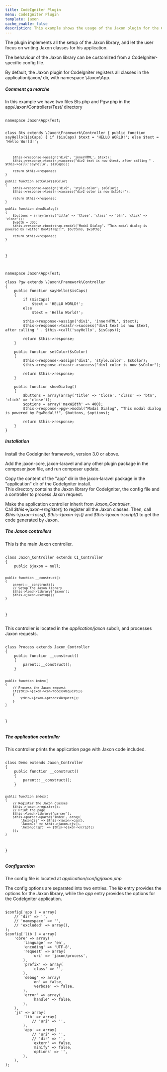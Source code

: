 ```yaml
---
title: CodeIgniter Plugin
menu: CodeIgniter Plugin
template: jaxon
cache_enable: false
description: This example shows the usage of the Jaxon plugin for the CodeIgniter framework.
---
```


The plugin implements all the setup of the Jaxon library, and let the user focus on writing Jaxon classes for his application.

The behaviour of the Jaxon library can be customized from a CodeIgniter-specific config file.

By default, the Jaxon plugin for CodeIgniter registers all classes in the application/jaxon/ dir, with namespace \Jaxon\App.

<div class="row">
    <div class="col-sm-12">
        <h5>Comment ça marche</h5>

<p>In this example we have two files Bts.php and Pgw.php in the app/Jaxon/Controllers/Test/ directory</p>
<pre><code class="language-php">
namespace Jaxon\App\Test;

class Bts extends \Jaxon\Framework\Controller
{
    public function sayHello($isCaps)
    {
        if ($isCaps)
            $text = 'HELLO WORLD!';
        else
            $text = 'Hello World!';
    
        $this->response->assign('div2', 'innerHTML', $text);
        $this->response->toastr->success("div2 text is now $text, after calling " . $this->call('sayHello', $isCaps));
    
        return $this->response;
    }

    public function setColor($sColor)
    {
        $this->response->assign('div2', 'style.color', $sColor);
        $this->response->toastr->success("div2 color is now $sColor");
    
        return $this->response;
    }

    public function showDialog()
    {
        $buttons = array(array('title' => 'Close', 'class' => 'btn', 'click' => 'close'));
        $width = 300;
        $this->response->bootstrap->modal("Modal Dialog", "This modal dialog is powered by Twitter Bootstrap!!", $buttons, $width);
    
        return $this->response;
    }
}
</code></pre>

<pre><code class="language-php">
namespace Jaxon\App\Test;

class Pgw extends \Jaxon\Framework\Controller
{
    public function sayHello($isCaps)
    {
        if ($isCaps)
            $text = 'HELLO WORLD!';
        else
            $text = 'Hello World!';
    
        $this->response->assign('div1', 'innerHTML', $text);
        $this->response->toastr->success("div1 text is now $text, after calling " . $this->call('sayHello', $isCaps));
    
        return $this->response;
    }

    public function setColor($sColor)
    {
        $this->response->assign('div1', 'style.color', $sColor);
        $this->response->toastr->success("div1 color is now $sColor");
    
        return $this->response;
    }

    public function showDialog()
    {
        $buttons = array(array('title' => 'Close', 'class' => 'btn', 'click' => 'close'));
        $options = array('maxWidth' => 400);
        $this->response->pgw->modal("Modal Dialog", "This modal dialog is powered by PgwModal!!", $buttons, $options);
    
        return $this->response;
    }
}
</code></pre>

<h5><b>Installation</b></h5>
<p>
Install the CodeIgniter framework, version 3.0 or above.
</p>
<p>
Add the jaxon-core, jaxon-laravel and any other plugin package in the composer.json file, and run composer update.
</p>
<p>
Copy the content of the "app" dir in the jaxon-laravel package in the "application" dir of the CodeIgniter install.<br/>
This directory contains the Jaxon library for CodeIgniter, the config file and a controller to process Jaxon request.
</p>
<p>
Make the application controller inherit from <em>Jaxon_Controller</em>.<br/>
Call <em>$this->jaxon->register()</em> to register all the Jaxon classes. Then, call <em>$this->jaxon->css()</em>,
<em>$this->jaxon->js()</em> and <em>$this->jaxon->script()</em> to get the code generated by Jaxon.
</p>

<h5><b>The Jaxon controllers</b></h5>
<p>
This is the main Jaxon controller.
</p>
<pre><code class="language-php">
class Jaxon_Controller extends CI_Controller
{
    public $jaxon = null;

    public function __construct()
    {
        parent::__construct();
        // Setup the Jaxon library
        $this->load->library('jaxon');
        $this->jaxon->setup();
    }
}
</code></pre>
<p>
This controller is located in the <em>application/jaxon</em> subdir, and processes Jaxon requests.
</p>
<pre><code class="language-php">
class Process extends Jaxon_Controller
{
    public function __construct()
    {
        parent::__construct();
    }

    public function index()
    {
        // Process the Jaxon request
        if($this->jaxon->canProcessRequest())
        {
            $this->jaxon->processRequest();
        }
    }
}
</code></pre>

<h5><b>The application controller</b></h5>
<p>
This controller prints the application page with Jaxon code included.
</p>
<pre><code class="language-php">
class Demo extends Jaxon_Controller
{
    public function __construct()
    {
        parent::__construct();
    }

    public function index()
    {
        // Register the Jaxon classes
        $this->jaxon->register();
        // Print the page
        $this->load->library('parser');
        $this->parser->parse('index', array(
            'JaxonCss' => $this->jaxon->css(),
            'JaxonJs' => $this->jaxon->js(),
            'JaxonScript' => $this->jaxon->script()
        ));
    }
}
</code></pre>

<h5><b>Configuration</b></h5>
<p>The config file is located at <em>application/config/jaxon.php</em></p>
<p>
The config options are separated into two entries. The <em>lib</em> entry provides the options for
the Jaxon library, while the <em>app</em> entry provides the options for the CodeIgniter application.
</p>
<pre><code class="language-php">
$config['app'] = array(
    // 'dir' => '',
    // 'namespace' => '',
    // 'excluded' => array(),
);
$config['lib'] = array(
    'core' => array(
        'language' => 'en',
        'encoding' => 'UTF-8',
        'request' => array(
            'uri' => 'jaxon/process',
        ),
        'prefix' => array(
            'class' => '',
        ),
        'debug' => array(
            'on' => false,
            'verbose' => false,
        ),
        'error' => array(
            'handle' => false,
        ),
    ),
    'js' => array(
        'lib' => array(
            // 'uri' => '',
        ),
        'app' => array(
            // 'uri' => '',
            // 'dir' => '',
            'extern' => false,
            'minify' => false,
            'options' => '',
        ),
    ),
);
</code></pre>
    </div>
</div>
